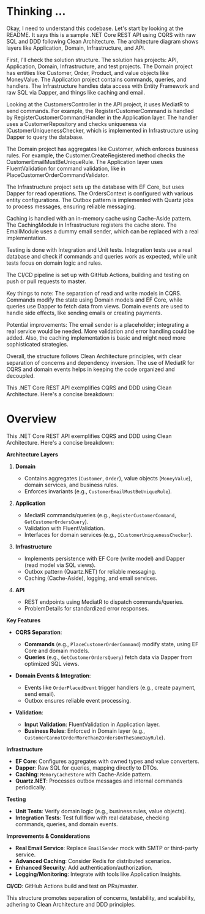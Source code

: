 # Thinking ...

Okay, I need to understand this codebase. Let's start by looking at the README. It says this is a sample .NET Core REST API using CQRS with raw SQL and DDD following Clean Architecture. The architecture diagram shows layers like Application, Domain, Infrastructure, and API.

First, I'll check the solution structure. The solution has projects: API, Application, Domain, Infrastructure, and test projects. The Domain project has entities like Customer, Order, Product, and value objects like MoneyValue. The Application project contains commands, queries, and handlers. The Infrastructure handles data access with Entity Framework and raw SQL via Dapper, and things like caching and email.

Looking at the CustomersController in the API project, it uses MediatR to send commands. For example, the RegisterCustomerCommand is handled by RegisterCustomerCommandHandler in the Application layer. The handler uses a CustomerRepository and checks uniqueness via ICustomerUniquenessChecker, which is implemented in Infrastructure using Dapper to query the database.

The Domain project has aggregates like Customer, which enforces business rules. For example, the Customer.CreateRegistered method checks the CustomerEmailMustBeUniqueRule. The Application layer uses FluentValidation for command validation, like in PlaceCustomerOrderCommandValidator.

The Infrastructure project sets up the database with EF Core, but uses Dapper for read operations. The OrdersContext is configured with various entity configurations. The Outbox pattern is implemented with Quartz jobs to process messages, ensuring reliable messaging.

Caching is handled with an in-memory cache using Cache-Aside pattern. The CachingModule in Infrastructure registers the cache store. The EmailModule uses a dummy email sender, which can be replaced with a real implementation.

Testing is done with Integration and Unit tests. Integration tests use a real database and check if commands and queries work as expected, while unit tests focus on domain logic and rules.

The CI/CD pipeline is set up with GitHub Actions, building and testing on push or pull requests to master.

Key things to note: The separation of read and write models in CQRS. Commands modify the state using Domain models and EF Core, while queries use Dapper to fetch data from views. Domain events are used to handle side effects, like sending emails or creating payments.

Potential improvements: The email sender is a placeholder; integrating a real service would be needed. More validation and error handling could be added. Also, the caching implementation is basic and might need more sophisticated strategies.

Overall, the structure follows Clean Architecture principles, with clear separation of concerns and dependency inversion. The use of MediatR for CQRS and domain events helps in keeping the code organized and decoupled.

This .NET Core REST API exemplifies CQRS and DDD using Clean Architecture. Here's a concise breakdown:

# Overview

This .NET Core REST API exemplifies CQRS and DDD using Clean Architecture. Here's a concise breakdown:

**Architecture Layers**
1. **Domain**  
   - Contains aggregates (`Customer`, `Order`), value objects (`MoneyValue`), domain services, and business rules.  
   - Enforces invariants (e.g., `CustomerEmailMustBeUniqueRule`).

2. **Application**  
   - MediatR commands/queries (e.g., `RegisterCustomerCommand`, `GetCustomerOrdersQuery`).  
   - Validation with FluentValidation.  
   - Interfaces for domain services (e.g., `ICustomerUniquenessChecker`).

3. **Infrastructure**  
   - Implements persistence with EF Core (write model) and Dapper (read model via SQL views).  
   - Outbox pattern (Quartz.NET) for reliable messaging.  
   - Caching (Cache-Aside), logging, and email services.

4. **API**  
   - REST endpoints using MediatR to dispatch commands/queries.  
   - ProblemDetails for standardized error responses.

**Key Features**
- **CQRS Separation**:  
  - **Commands** (e.g., `PlaceCustomerOrderCommand`) modify state, using EF Core and domain models.  
  - **Queries** (e.g., `GetCustomerOrdersQuery`) fetch data via Dapper from optimized SQL views.

- **Domain Events & Integration**:  
  - Events like `OrderPlacedEvent` trigger handlers (e.g., create payment, send email).  
  - Outbox ensures reliable event processing.

- **Validation**:  
  - **Input Validation**: FluentValidation in Application layer.  
  - **Business Rules**: Enforced in Domain layer (e.g., `CustomerCannotOrderMoreThan2OrdersOnTheSameDayRule`).

**Infrastructure**
- **EF Core**: Configures aggregates with owned types and value converters.  
- **Dapper**: Raw SQL for queries, mapping directly to DTOs.  
- **Caching**: `MemoryCacheStore` with Cache-Aside pattern.  
- **Quartz.NET**: Processes outbox messages and internal commands periodically.

**Testing**
- **Unit Tests**: Verify domain logic (e.g., business rules, value objects).  
- **Integration Tests**: Test full flow with real database, checking commands, queries, and domain events.

**Improvements & Considerations**
- **Real Email Service**: Replace `EmailSender` mock with SMTP or third-party service.  
- **Advanced Caching**: Consider Redis for distributed scenarios.  
- **Enhanced Security**: Add authentication/authorization.  
- **Logging/Monitoring**: Integrate with tools like Application Insights.

**CI/CD**: GitHub Actions build and test on PRs/master.

This structure promotes separation of concerns, testability, and scalability, adhering to Clean Architecture and DDD principles.
